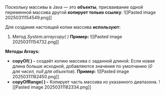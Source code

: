 
Поскольку массивы в Java — это **объекты**, присваивание одной переменной массива другой **копирует только ссылку**:
![[Pasted image 20250311154549.png]]


Для создания настоящей копии массива **используют:**
1. Метод *System.arraycopy( )*
**Пример:**
![[Pasted image 20250311154732.png]]


**Методы Arrays:**
-  **copyOf( ) -** создаёт копию массива с заданной длиной. Если новая длина больше исходной, добавляются значения по умолчанию (*0 для чисел, null для объектов*).
**Пример:**
![[Pasted image 20250311182450.png]]
- **copyOfRange( ) -** Копирует часть массива из указанного диапазона.
![[Pasted image 20250311182334.png]]